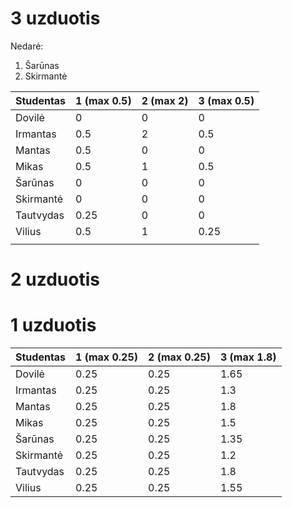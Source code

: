 # 3 uzduotis 
Nedarė:
1. Šarūnas
2. Skirmantė

| Studentas | 1 (max 0.5) | 2 (max 2) | 3 (max 0.5) |
|-----------|-------------|-----------|-------------|
| Dovilė    | 0           | 0         | 0           |
| Irmantas  | 0.5         | 2         | 0.5         |
| Mantas    | 0.5         | 0         | 0           |
| Mikas     | 0.5         | 1         | 0.5         |
| Šarūnas   | 0           | 0         | 0           |
| Skirmantė | 0           | 0         | 0           |
| Tautvydas | 0.25        | 0         | 0           |
| Vilius    | 0.5         | 1         | 0.25        |
|           |             |           |             |

# 2 uzduotis 


# 1 uzduotis
| Studentas | 1 (max 0.25) | 2 (max 0.25) | 3 (max 1.8) |
|-----------|-------------|-----------|-------------|
| Dovilė    |   0.25      |    0.25   |     1.65    |
| Irmantas  |   0.25      |    0.25   |     1.3     |
| Mantas    |   0.25      |    0.25   |     1.8     |
| Mikas     |   0.25      |    0.25   |     1.5     |
| Šarūnas   |   0.25      |    0.25   |     1.35    |
| Skirmantė |   0.25      |    0.25   |     1.2     |
| Tautvydas |   0.25      |    0.25   |     1.8     |
| Vilius    |   0.25      |    0.25   |     1.55    |